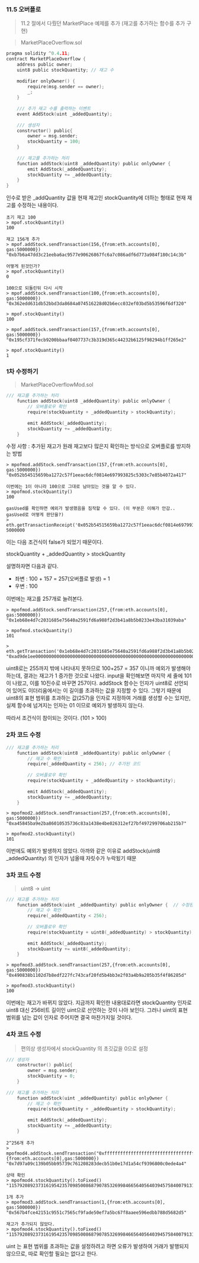 ### 11.5 오버플로
 > 11.2 절에서 다뤘던 MarketPlace 예제를 추가 (재고를 추가하는 함수를 추가 구현)

> MarketPlaceOverflow.sol
```c
pragma solidity ^0.4.11;
contract MarketPlaceOverflow {
	address public owner;
	uint8 public stockQuantity;	// 재고 수
	
	modifier onlyOwner() {
		require(msg.sender == owner);
		_;
	}
	
	/// 추가 재고 수를 출력하는 이벤트
	event AddStock(uint _addedQuantity);
			
	/// 생성자
	constructor() public{
		owner = msg.sender;
		stockQuantity = 100;
	}
	
	/// 재고를 추가하는 처리
	function addStock(uint8 _addedQuantity) public onlyOwner {
		emit AddStock(_addedQuantity);
		stockQuantity += _addedQuantity;
	}
}
```

인수로 받은 _addQuantity 값을 현재 재고인 stockQuantity에 더하는 형태로 현재 재고를 수정하는 내용이다.

```
초기 재고 100
> mpof.stockQuantity()
100

재고 156개 추가
> mpof.addStock.sendTransaction(156,{from:eth.accounts[0], gas:5000000})
"0xb7b6a47dd3c21eeba6ac9577e90626867fc6a7c086adf6d773a984f180c14c3b"

어떻게 된것인가?
> mpof.stockQuantity()
0

100으로 되돌린뒤 다시 시작
> mpof.addStock.sendTransaction(100,{from:eth.accounts[0], gas:5000000})
"0x362edd631db52bbd3da8684a074516228d02b6ecc032ef03bd5b53596f6df320"

> mpof.stockQuantity()
100

> mpof.addStock.sendTransaction(157,{from:eth.accounts[0], gas:5000000})
"0x195cf371fecb9200bbaaf0407737c3b319d365c44232b6125f98294b1ff265e2"

> mpof.stockQuantity()
1

```

### 1차 수정하기
>MarketPlaceOverflowMod.sol
```c
/// 재고를 추가하는 처리
	function addStock(uint8 _addedQuantity) public onlyOwner {
		// 오버플로우 확인
		require(stockQuantity + _addedQuantity > stockQuantity);
		
		emit AddStock(_addedQuantity);
		stockQuantity += _addedQuantity;
	}
```

수정 사항 : 추가된 재고가 원래 재고보다 많은지 확인하는 방식으로 오버플로를 방지하는 방법

```
> mpofmod.addStock.sendTransaction(157,{from:eth.accounts[0], gas:5000000})
"0x052b54515659ba1272c57f1eeac6dcf0814e697993825c5303c7e85b4072a417"

이번에는 1이 아니라 100으로 그대로 남아있는 것을 알 수 있다.
> mpofmod.stockQuantity()
100

gasUsed를 확인하면 예외가 발생했음을 짐작할 수 있다. (이 부분은 이해가 안감.. gasUsed로 어떻게 판단을?)
> eth.getTransactionReceipt('0x052b54515659ba1272c57f1eeac6dcf0814e697993825c5303c7e85b4072a417').gasUsed
5000000

```

이는 다음 조건식이 false가 되었기 때문이다.

stockQuantity + _addedQuantity > stockQuantity

설명하자면 다음과 같다.
  * 좌변 : 100 + 157 = 257(오버플로 발생) = 1
  * 우변 : 100

이번에는 재고를 257개로 늘려본다.

```
> mpofmod.addStock.sendTransaction(257,{from:eth.accounts[0], gas:5000000})
"0x1eb68e4d7c2031685e75640a2591fd6a988f2d3b41a8b5b0233e43ba31039aba"

> mpofmod.stockQuantity()
101

> eth.getTransaction('0x1eb68e4d7c2031685e75640a2591fd6a988f2d3b41a8b5b0233e43ba31039aba').input
"0xad9de1ee0000000000000000000000000000000000000000000000000000000000000101"
```

uint8로는 255까지 밖에 나타내지 못하므로 100+257 = 357 이니까 예외가 발생해야 하는데, 결과는 재고가 1 증가한 것으로 나왔다. 
input을 확인해보면 마지막 세 줄에 101 이 나왔고, 이를 10진수로 바꾸면 257이다.
addStock 함수는 인자가 uint8로 선언되어 있어도 이더리움에서는 이 길이를 초과하는 값을 지정할 수 있다.
그렇기 때문에 uint8의 표현 범위를 초과하는 값(257)을 인자로 지정하여 거래를 생성할 수는 있지만,
실제 함수에 넘겨지는 인자는 01 이므로 예외가 발생하지 않는다.

따라서 조건식이 참이되는 것이다. (101 > 100)

### 2차 코드 수정

```c
/// 재고를 추가하는 처리
	function addStock(uint8 _addedQuantity) public onlyOwner {
		// 재고 수 확인
		require(_addedQuantity < 256); // 추가된 코드
		
		// 오버플로우 확인
		require(stockQuantity + _addedQuantity > stockQuantity);
		
		emit AddStock(_addedQuantity);
		stockQuantity += _addedQuantity;
	}
```

```
> mpofmod2.addStock.sendTransaction(257,{from:eth.accounts[0], gas:5000000})
"0xa45845ba9e2ba86010535736c83a1438e4be026312ef27bf497299706ab215b7"

> mpofmod2.stockQuantity()
101
```

이번에도 예외가 발생하지 않았다. 아까와 같은 이유로 addStock(uint8 _addedQuantity) 의 인자가 넘올때 자릿수가 누락됬기 때문

### 3차 코드 수정
> uint8 -> uint
```c
/// 재고를 추가하는 처리
	function addStock(uint _addedQuantity) public onlyOwner {  // 수정된 부분
		// 재고 수 확인
		require(_addedQuantity < 256);
		
		// 오버플로우 확인
		require(stockQuantity + uint8(_addedQuantity) > stockQuantity);
		
		emit AddStock(_addedQuantity);
		stockQuantity += uint8(_addedQuantity);
	}

```

```
> mpofmod3.addStock.sendTransaction(257,{from:eth.accounts[0], gas:5000000})
"0x490838b1102d7b8edf227fc743caf20fd5b4bb3e2f03a4b9a205b35f4f86285d"

> mpofmod3.stockQuantity()
100
```

이번에는 재고가 바뀌지 않았다. 
지금까지 확인한 내용대로라면 stockQuantity 인자로 uint8 대신 256비트 길이인 uint으로 선언하는 것이 나아 보인다.
그러나 uint의 표현 범위를 넘는 값이 인자로 주어지면 결국 마찬가지일 것이다.

### 4차 코드 수정
>편의상 생성자에서 stockQuantity 의 초깃값을 0으로 설정
```c
/// 생성자
	constructor() public{
		owner = msg.sender;
		stockQuantity = 0;
	}
  
/// 재고를 추가하는 처리
	function addStock(uint _addedQuantity) public onlyOwner {
		// 재고 수 확인
		require(stockQuantity + _addedQuantity > stockQuantity);
		
		emit AddStock(_addedQuantity);
		stockQuantity += _addedQuantity;
	}
```

```
2^256개 추가
> mpofmod4.addStock.sendTransaction("0xffffffffffffffffffffffffffffffffffffffffffffffffffffffffffffffff",{from:eth.accounts[0],gas:5000000})
"0x7d97a09c139b05bb95739c761208283decb51b0e17d1a54cf9396800c0ede4a4"

상태 확인
> mpofmod4.stockQuantity().toFixed()
"115792089237316195423570985008687907853269984665640564039457584007913129639935"

1개 추가
> mpofmod3.addStock.sendTransaction(1,{from:eth.accounts[0], gas:5000000})
"0x567b4fce42151c9551c7565cf9fade50ef7a5bc67f8aaee596edbb788d5682d5"

재고가 추가되지 않았다.
> mpofmod4.stockQuantity().toFixed()
"115792089237316195423570985008687907853269984665640564039457584007913129639935"
```

uint 는 표현 범위를 초과하는 값을 설정하려고 하면 오류가 발생하여 거래가 발행되지 않으므로, 따로 확인할 필요는 없다고 한다.
